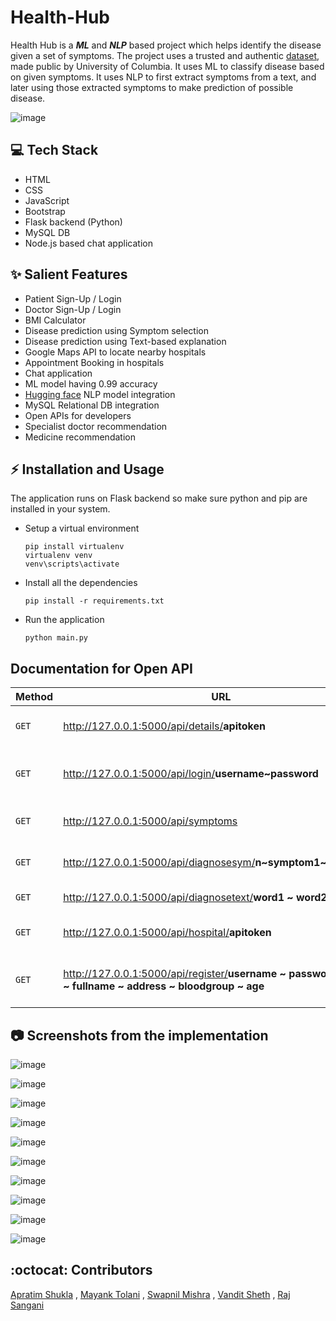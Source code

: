 # Health-Hub

Health Hub is a ***ML*** and ***NLP*** based project which helps identify the disease given a set of symptoms. The project uses a trusted and authentic [dataset](https://people.dbmi.columbia.edu/~friedma/Projects/DiseaseSymptomKB/index.html), made public by University of Columbia. It uses ML to classify disease based on given symptoms. It uses NLP to first extract symptoms from a text, and later using those extracted symptoms to make prediction of possible disease.

![image](https://user-images.githubusercontent.com/46895613/124161389-fbe82780-daba-11eb-8cc5-98ca57b39087.png)

## 💻 Tech Stack 

* HTML
* CSS
* JavaScript
* Bootstrap
* Flask backend (Python)
* MySQL DB
* Node.js based chat application

## ✨ Salient Features

* Patient Sign-Up / Login
* Doctor Sign-Up / Login
* BMI Calculator
* Disease prediction using Symptom selection
* Disease prediction using Text-based explanation
* Google Maps API to locate nearby hospitals
* Appointment Booking in hospitals
* Chat application
* ML model having 0.99 accuracy
* [Hugging face](https://huggingface.co/) NLP model integration
* MySQL Relational DB integration 
* Open APIs for developers
* Specialist doctor recommendation
* Medicine recommendation


## ⚡ Installation and Usage

The application runs on Flask backend so make sure python and pip are installed in your system.

* Setup a virtual environment
  ```
  pip install virtualenv
  virtualenv venv
  venv\scripts\activate
  ```
* Install all the dependencies
  ```
  pip install -r requirements.txt
  ```
 
* Run the application
  ```
  python main.py
  ```
  
  
## Documentation for Open API 

| Method | URL                                                                | USE                                                     |
| ------ | ------------------------------------------------------------------ | ------------------------------------------------------- |
|  `GET` | http://127.0.0.1:5000/api/details/<b>apitoken</b>                  | Shows your HealthHub Account Details                    |
|  `GET` | http://127.0.0.1:5000/api/login/<b>username~password</b>           | Generates your HealthHub API Token upon successful login|
|  `GET` | http://127.0.0.1:5000/api/symptoms                                 | Generates list of all Symptoms in your Database         |
|  `GET` | http://127.0.0.1:5000/api/diagnosesym/<b>n\~symptom1\~symptom2</b>    | Diagnoses Disease,Medicine and Specialist               |
|  `GET` | http://127.0.0.1:5000/api/diagnosetext/<b>word1 ~ word2 ~ word3</b>    | Diagnoses Disease                                       |
|  `GET` | http://127.0.0.1:5000/api/hospital/<b>apitoken</b>                 | Generates list of Hospitals near you                      |
|  `GET` | http://127.0.0.1:5000/api/register/<b>username ~ password ~ email ~ fullname ~ address ~ bloodgroup ~ age</b>                 | Registers the Patient in the HealthHub Database                      |


## 📷 Screenshots from the implementation

![image](https://user-images.githubusercontent.com/46895613/124163241-04416200-dabd-11eb-8cb5-cb7f2e797288.png)

![image](https://user-images.githubusercontent.com/46895613/124163284-13c0ab00-dabd-11eb-8eda-3bcdaa80b118.png)

![image](https://user-images.githubusercontent.com/46895613/124163301-17ecc880-dabd-11eb-9d37-57263f61b9f3.png)

![image](https://user-images.githubusercontent.com/46895613/124163318-1cb17c80-dabd-11eb-8d04-f1258f8da1e9.png)

![image](https://user-images.githubusercontent.com/46895613/124163333-21763080-dabd-11eb-9f3b-cf317d207f3e.png)

![image](https://user-images.githubusercontent.com/46895613/124163342-263ae480-dabd-11eb-95e9-5828168c916b.png)

![image](https://user-images.githubusercontent.com/46895613/124163363-2b982f00-dabd-11eb-9dd5-3192e912e887.png)

![image](https://user-images.githubusercontent.com/46895613/124163377-305ce300-dabd-11eb-83db-977b908e0927.png)

![image](https://user-images.githubusercontent.com/46895613/124163399-35ba2d80-dabd-11eb-9c88-b7da0e774677.png)

![image](https://user-images.githubusercontent.com/46895613/124163433-39e64b00-dabd-11eb-900a-cd12bdbd5491.png)



## :octocat: Contributors

[Apratim Shukla](https://github.com/apratimshukla6) ,  [Mayank Tolani](https://github.com/mak1082) ,  [Swapnil Mishra](https://github.com/Swapnil0115) ,  [Vandit Sheth](https://github.com/vandit1302) ,  [Raj Sangani](https://github.com/rajlm10) 



